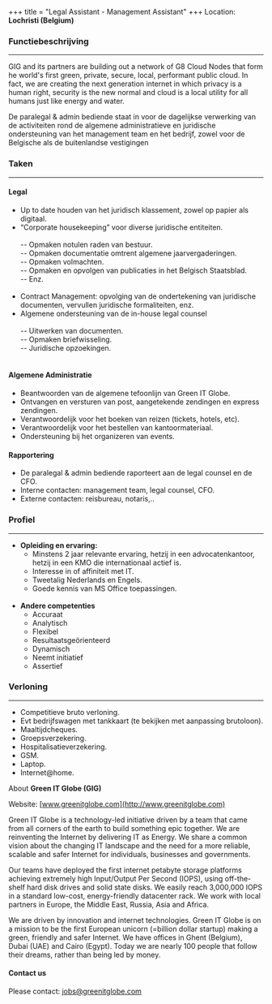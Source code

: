 +++
title = "Legal Assistant - Management Assistant"
+++
Location: **Lochristi (Belgium)**

### **Functiebeschrijving**
---
GIG and its partners are building out a network of G8 Cloud Nodes that form he world's first green, private, secure, local, performant public cloud. In fact, we are creating the next generation internet in which privacy is a human right, security is the new normal and cloud is a local utility for all humans just like energy and water.

De paralegal & admin bediende staat in voor de dagelijkse verwerking van de activiteiten rond de algemene administratieve en juridische ondersteuning van het management team en het bedrijf, zowel voor de Belgische als de buitenlandse vestigingen


### **Taken**
---
#### **Legal**
* Up to date houden van het juridisch klassement, zowel op papier als digitaal.
* “Corporate housekeeping” voor diverse juridische entiteiten.
  <br/><br/>
  -- Opmaken notulen raden van bestuur. <br/>
  --	Opmaken documentatie omtrent algemene jaarvergaderingen. <br/>
  --	Opmaken volmachten. <br/>
  --	Opmaken en opvolgen van publicaties in het Belgisch Staatsblad. <br/>
  --	Enz.
   <br/><br/>
* Contract Management: opvolging van de ondertekening van juridische documenten, vervullen juridische formaliteiten, enz.
* Algemene ondersteuning van de in-house legal counsel
<br/><br/>
  -- Uitwerken van documenten. <br/>
  -- Opmaken briefwisseling. <br/>
  -- Juridische opzoekingen.
   <br/><br/>

#### **Algemene Administratie**
* Beantwoorden van de algemene tefoonlijn van Green IT Globe.
* Ontvangen en versturen van post, aangetekende zendingen en express zendingen.
* Verantwoordelijk voor het boeken van reizen (tickets, hotels, etc).
* Verantwoordelijk voor het bestellen van kantoormateriaal.
* Ondersteuning bij het organizeren van events.

#### **Rapportering**
* De paralegal & admin bediende raporteert aan de legal counsel en de CFO.
* Interne contacten: management team, legal counsel, CFO.
* Externe contacten: reisbureau, notaris,..

### **Profiel**
---
* **Opleiding en ervaring:**
  * Minstens 2 jaar relevante ervaring, hetzij in een advocatenkantoor, hetzij in een KMO die internationaal actief is.
  * Interesse in of affiniteit met IT.
  * Tweetalig Nederlands en Engels.
  * Goede kennis van MS Office toepassingen.
  <br/>
* **Andere competenties**
  * Accuraat
  * Analytisch
  * Flexibel
  * Resultaatsgeörienteerd
  * Dynamisch
  * Neemt initiatief
  * Assertief

### **Verloning**
---
* Competitieve bruto verloning.
* Evt bedrijfswagen met tankkaart (te bekijken met aanpassing brutoloon).
* Maaltijdcheques.
* Groepsverzekering.
* Hospitalisatieverzekering.
* GSM.
* Laptop.
* Internet@home.

About **Green IT Globe (GIG)**

Website: [www.greenitglobe.com](http://www.greenitglobe.com)

Green IT Globe is a technology-led initiative driven by a team that came from all corners of the earth to build something epic together. We are reinventing the Internet by delivering IT as Energy. We share a common vision about the changing IT landscape and the need for a more reliable, scalable and safer Internet for individuals, businesses and governments.

Our teams have deployed the first internet petabyte storage platforms achieving extremely high Input/Output Per Second (IOPS), using off-the-shelf hard disk drives and solid state disks. We easily reach 3,000,000 IOPS in a standard low-cost, energy-friendly datacenter rack. We work with local partners in Europe, the Middle East, Russia, Asia and Africa.

We are driven by innovation and internet technologies. Green IT Globe is on a mission to be the first European unicorn (=billion dollar startup) making a green, friendly and safer Internet. We have offices in Ghent (Belgium), Dubai (UAE) and Cairo (Egypt). Today we are nearly 100 people that follow their dreams, rather than being led by money.

#### Contact us
Please contact: [jobs@greenitglobe.com](mailto:jobs@greenitglobe.com)
